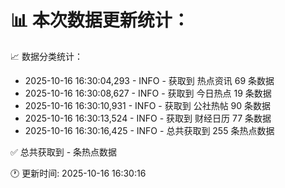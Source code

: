 📊 本次数据更新统计：
==========================

📈 数据分类统计：
- 2025-10-16 16:30:04,293 - INFO - 获取到 热点资讯 69 条数据
- 2025-10-16 16:30:08,627 - INFO - 获取到 今日热点 19 条数据
- 2025-10-16 16:30:10,931 - INFO - 获取到 公社热帖 90 条数据
- 2025-10-16 16:30:13,524 - INFO - 获取到 财经日历 77 条数据
- 2025-10-16 16:30:16,425 - INFO - 总共获取到 255 条热点数据

✅ 总共获取到 - 条热点数据

🕐 更新时间: 2025-10-16 16:30:16
